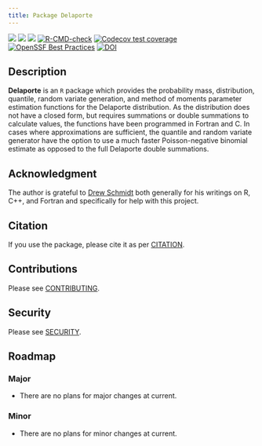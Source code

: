 ```yaml
---
title: Package Delaporte
---
```


<!-- badges: start -->
[![](https://www.r-pkg.org/badges/version-last-release/Delaporte)](https://cran.r-project.org/package=Delaporte)
[![](http://cranlogs.r-pkg.org/badges/last-month/Delaporte)](https://cran.r-project.org/package=Delaporte)
[![](https://cranlogs.r-pkg.org/badges/grand-total/Delaporte)](https://cran.r-project.org/package=Delaporte)
[![R-CMD-check](https://github.com/aadler/Delaporte/workflows/R-CMD-check/badge.svg)](https://github.com/aadler/Delaporte/actions)
[![Codecov test coverage](https://codecov.io/gh/aadler/Delaporte/branch/master/graph/badge.svg)](https://app.codecov.io/gh/aadler/Delaporte?branch=master)
[![OpenSSF Best Practices](https://bestpractices.coreinfrastructure.org/projects/2011/badge)](https://bestpractices.coreinfrastructure.org/projects/2011)
[![DOI](https://zenodo.org/badge/DOI/10.5281/zenodo.5880051.svg)](https://doi.org/10.5281/zenodo.5880051)
<!-- badges: end -->

## Description
**Delaporte** is an `R` package which provides the probability mass,
distribution, quantile, random variate generation, and method of moments
parameter estimation functions for the Delaporte distribution. As the
distribution does not have a closed form, but requires summations or double
summations to calculate values, the functions have been programmed in Fortran
and C. In cases where approximations are sufficient, the quantile and random
variate generator have the option to use a much faster Poisson-negative binomial
estimate as opposed to the full Delaporte double summations.

## Acknowledgment
The author is grateful to [Drew Schmidt](https://github.com/wrathematics) both
generally for his writings on R, C++, and Fortran and specifically for help with
this project.

## Citation
If you use the package, please cite it as per
[CITATION](https://CRAN.R-project.org/package=Delaporte/citation.html).

## Contributions
Please see
[CONTRIBUTING](https://github.com/aadler/delaporte/blob/master/CONTRIBUTING.md).

## Security
Please see [SECURITY](https://github.com/aadler/delaporte/blob/master/SECURITY.md).

## Roadmap
### Major

 * There are no plans for major changes at current.
 
### Minor
 
 * There are no plans for minor changes at current.
 